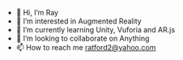 - 👋 Hi, I’m Ray
- 👀 I’m interested in Augmented Reality
- 🌱 I’m currently learning Unity, Vuforia and AR.js
- 💞️ I’m looking to collaborate on Anything
- 📫 How to reach me ratford2@yahoo.com

<!---
ratford2/ratford2 is a ✨ special ✨ repository because its `README.md` (this file) appears on your GitHub profile.
You can click the Preview link to take a look at your changes.
--->
